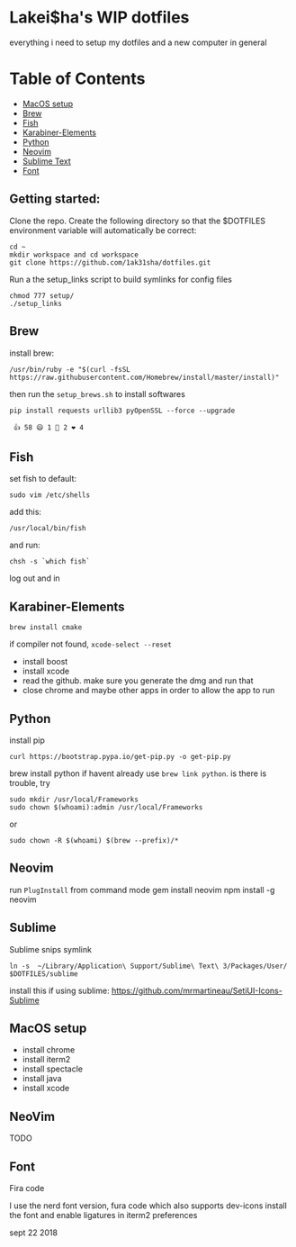 # Lakei$ha's WIP dotfiles

everything i need to setup my dotfiles and a new computer in general


# Table of Contents
  * [MacOS setup](#macos)
  * [Brew](#brew)
  * [Fish](#fish)
  * [Karabiner-Elements](#karabiner)
  * [Python](#python)
  * [Neovim](#nvim)
  * [Sublime Text](#sublime)
  * [Font](#font)

## Getting started:

Clone the repo. Create the following directory so that the $DOTFILES environment
variable will automatically be correct:
```
cd ~
mkdir workspace and cd workspace
git clone https://github.com/1ak31sha/dotfiles.git
```

Run a the setup_links script to build symlinks for config files
```
chmod 777 setup/
./setup_links
```
## Brew 
<a id="brew"></a>
install brew:
```
/usr/bin/ruby -e "$(curl -fsSL https://raw.githubusercontent.com/Homebrew/install/master/install)"
```
then run the `setup_brews.sh` to install softwares

```
pip install requests urllib3 pyOpenSSL --force --upgrade

 👍 58 😄 1 🎉 2 ❤️ 4  
 ``` 

## Fish 
<a id="fish"></a>
set fish to default:
```
sudo vim /etc/shells
```

add this:
```
/usr/local/bin/fish
```

and run:
```
chsh -s `which fish`
```
log out and in

## Karabiner-Elements <a id="karabiner"></a>
```
brew install cmake 
```
if compiler not found,  `xcode-select --reset`
- install boost
- install xcode
- read the github. make sure you generate the dmg and run that
- close chrome and maybe other apps in order to allow the app to run


## Python <a id="python"></a>
install pip
```
curl https://bootstrap.pypa.io/get-pip.py -o get-pip.py
```

brew install python if havent already
use `brew link python`. is there is trouble, try
```
sudo mkdir /usr/local/Frameworks
sudo chown $(whoami):admin /usr/local/Frameworks
```

or
```
sudo chown -R $(whoami) $(brew --prefix)/*

```

## Neovim <a id="nvim"></a>
run `PlugInstall` from command mode
gem install neovim
npm install -g neovim


## Sublime <a id="sublime"></a>
Sublime snips symlink
```
ln -s  ~/Library/Application\ Support/Sublime\ Text\ 3/Packages/User/ $DOTFILES/sublime
```
install this if using sublime:
https://github.com/mrmartineau/SetiUI-Icons-Sublime

## MacOS setup <a id="macos"></a>
- install chrome
- install iterm2
- install spectacle
- install java
- install xcode

## NeoVim

TODO


## Font

Fira code

I use the nerd font version, fura code which also supports dev-icons
install the font and enable ligatures in iterm2 preferences
























































































































































































































































































































sept 22 2018
